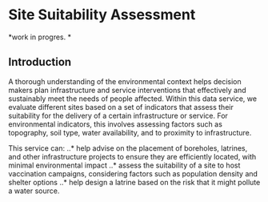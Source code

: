 # Site Suitability Assessment

*work in progres. *

<!-- markdownlint-disable-next-line no-trailing-punctuation -->
## Introduction

A thorough understanding of the environmental context helps decision makers plan infrastructure and service interventions that effectively and sustainably meet the needs of people affected. Within this data service, we evaluate different sites based on a set of indicators that assess their suitability for the delivery of a certain infrastructure or service. For environmental indicators, this involves assessing factors such as topography, soil type, water availability, and to proximity to infrastructure.

This service can:
..*	help advise on the placement of boreholes, latrines, and other infrastructure projects to ensure they are efficiently located, with minimal environmental impact
..*	assess the suitability of a site to host vaccination campaigns, considering factors such as population density and shelter options
..*	help design a latrine based on the risk that it might pollute a water source.

